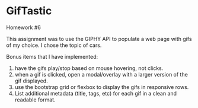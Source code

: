 # GifTastic

Homework #6

 This assignment was to use the GIPHY API to populate a web page with gifs of my choice. I chose the topic of cars.

Bonus items that I have implemented:

1. have the gifs play/stop based on mouse hovering, not clicks.
2. when a gif is clicked, open a modal/overlay with a larger version of the gif displayed.
3. use the bootstrap grid or flexbox to display the gifs in responsive rows.
4. List additional metadata (title, tags, etc) for each gif in a clean and readable format.
